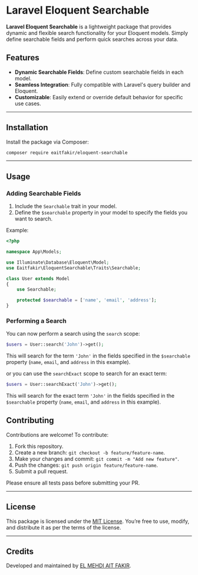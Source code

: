 
# Laravel Eloquent Searchable

[//]: # (![Packagist Version]&#40;https://img.shields.io/packagist/v/your-vendor/eloquent-searchable&#41;  )
[//]: # (![Packagist Downloads]&#40;https://img.shields.io/packagist/dt/your-vendor/eloquent-searchable&#41;  )
[//]: # (![License]&#40;https://img.shields.io/github/license/your-vendor/eloquent-searchable&#41;)

**Laravel Eloquent Searchable** is a lightweight package that provides dynamic and flexible search functionality for your Eloquent models. Simply define searchable fields and perform quick searches across your data.

## Features

- **Dynamic Searchable Fields**: Define custom searchable fields in each model.
- **Seamless Integration**: Fully compatible with Laravel's query builder and Eloquent.
- **Customizable**: Easily extend or override default behavior for specific use cases.

---

## Installation

Install the package via Composer:

```bash
composer require eaitfakir/eloquent-searchable
```

---

## Usage

### Adding Searchable Fields

1. Include the `Searchable` trait in your model.
2. Define the `$searchable` property in your model to specify the fields you want to search.

Example:

```php
<?php

namespace App\Models;

use Illuminate\Database\Eloquent\Model;
use Eaitfakir\EloquentSearchable\Traits\Searchable;

class User extends Model
{
    use Searchable;

    protected $searchable = ['name', 'email', 'address'];
}
```

### Performing a Search

You can now perform a search using the `search` scope:

```php
$users = User::search('John')->get();
```

This will search for the term `'John'` in the fields specified in the `$searchable` property (`name`, `email`, and `address` in this example).

or you can use the `searchExact` scope to search for an exact term:

```php
$users = User::searchExact('John')->get();
```

This will search for the exact term `'John'` in the fields specified in the `$searchable` property (`name`, `email`, and `address` in this example).

[//]: # (## Advanced Configuration)

[//]: # (If you want to define default searchable fields globally, you can publish the package's configuration file:)

[//]: # (```bash)
[//]: # (php artisan vendor:publish --tag=eloquent-searchable-config)
[//]: # (```)

[//]: # (This will create a `config/eloquent-searchable.php` file. Update the default fields as needed:)

[//]: # (```php)

[//]: # (return [)

[//]: # (    'default_searchable_fields' => ['name', 'email'])

[//]: # (];)

[//]: # (```)

[//]: # (---)

[//]: # (## Testing)

[//]: # ()
[//]: # (To ensure your package works as expected, run tests using PHPUnit:)

[//]: # ()
[//]: # (```bash)

[//]: # (composer test)

[//]: # (```)

[//]: # ()
[//]: # (Here’s an example test case for the search functionality:)

[//]: # ()
[//]: # (```php)

[//]: # (public function testUserSearch&#40;&#41;)

[//]: # ({)

[//]: # (    User::create&#40;['name' => 'Jane Doe', 'email' => 'jane@example.com']&#41;;)

[//]: # (    $results = User::search&#40;'Jane'&#41;->get&#40;&#41;;)

[//]: # ()
[//]: # (    $this->assertCount&#40;1, $results&#41;;)

[//]: # (})
[//]: # (```)

[//]: # (---)

[//]: # (--- ## Versioning)

[//]: # ()
[//]: # (--- This package adheres to [Semantic Versioning]&#40;https://semver.org/&#41;. For details about changes in each release, refer to the [Releases Page]&#40;https://github.com/your-vendor/eloquent-searchable/releases&#41;.)

[//]: # ()
[//]: # (---)

## Contributing

Contributions are welcome! To contribute:

1. Fork this repository.
2. Create a new branch: `git checkout -b feature/feature-name`.
3. Make your changes and commit: `git commit -m "Add new feature"`.
4. Push the changes: `git push origin feature/feature-name`.
5. Submit a pull request.

Please ensure all tests pass before submitting your PR.

---

## License

This package is licensed under the [MIT License](LICENSE). You’re free to use, modify, and distribute it as per the terms of the license.

---

## Credits

Developed and maintained by [EL MEHDI AIT FAKIR](https://www.linkedin.com/in/el-mehdi-ait-fakir/).

[//]: # (If you find this package helpful, feel free to [sponsor]&#40;https://github.com/sponsors/your-vendor&#41; or contribute to its development.)
